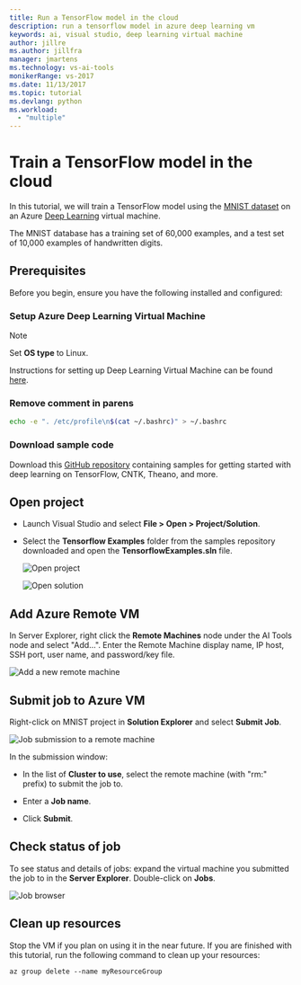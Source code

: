 ```yaml
---
title: Run a TensorFlow model in the cloud
description: run a tensorflow model in azure deep learning vm
keywords: ai, visual studio, deep learning virtual machine
author: jillre
ms.author: jillfra
manager: jmartens
ms.technology: vs-ai-tools
monikerRange: vs-2017
ms.date: 11/13/2017
ms.topic: tutorial
ms.devlang: python
ms.workload:
  - "multiple"
---
```

# Train a TensorFlow model in the cloud

In this tutorial, we will train a TensorFlow model using the [MNIST dataset](http://yann.lecun.com/exdb/mnist/) on an Azure [Deep Learning](/azure/machine-learning/data-science-virtual-machine/deep-learning-dsvm-overview) virtual machine.

The MNIST database has a training set of 60,000 examples, and a test set of 10,000 examples of handwritten digits.

## Prerequisites
Before you begin, ensure you have the following installed and configured:

### Setup Azure Deep Learning Virtual Machine

> [!NOTE]
> Set **OS type** to Linux.

Instructions for setting up Deep Learning Virtual Machine can be found [here](/azure/machine-learning/data-science-virtual-machine/provision-deep-learning-dsvm).

### Remove comment in parens

```bash
echo -e ". /etc/profile\n$(cat ~/.bashrc)" > ~/.bashrc
```

### Download sample code

Download this [GitHub repository](https://github.com/Microsoft/samples-for-ai) containing samples for getting started with deep learning on TensorFlow, CNTK, Theano, and more.

## Open project

- Launch Visual Studio and select **File > Open > Project/Solution**.

- Select the **Tensorflow Examples** folder from the samples repository downloaded and open the **TensorflowExamples.sln** file.

   ![Open project](media/tensorflow-local/open-project.png)

   ![Open solution](media/tensorflow-local/open-solution.png)

## Add Azure Remote VM

In Server Explorer, right click the **Remote Machines** node under the AI Tools node and select "Add…". Enter the Remote Machine display name, IP host, SSH port, user name, and password/key file.

![Add a new remote machine](media/tensorflow-vm/add-remote-vm.png)

## Submit job to Azure VM
Right-click on MNIST project in **Solution Explorer** and select **Submit Job**.

![Job submission to a remote machine](media/tensorflow-vm/job-submission.png)

In the submission window:

- In the list of **Cluster to use**, select the remote machine (with "rm:" prefix) to submit the job to.

- Enter a **Job name**.

- Click **Submit**.

## Check status of job
To see status and details of jobs: expand the virtual machine you submitted the job to in the **Server Explorer**. Double-click on **Jobs**.

![Job browser](media/tensorflow-vm/job-browser.png)

## Clean up resources

Stop the VM if you plan on using it in the near future. If you are finished with this tutorial, run the following command to clean up your resources:

```azurecli-interactive
az group delete --name myResourceGroup
```
